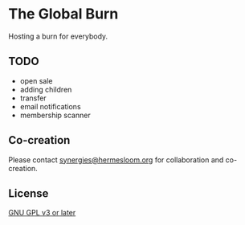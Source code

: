 # The Global Burn

Hosting a burn for everybody.

## TODO

- open sale
- adding children
- transfer
- email notifications
- membership scanner

## Co-creation

Please contact synergies@hermesloom.org for collaboration and co-creation.

## License

[GNU GPL v3 or later](https://spdx.org/licenses/GPL-3.0-or-later.html)
